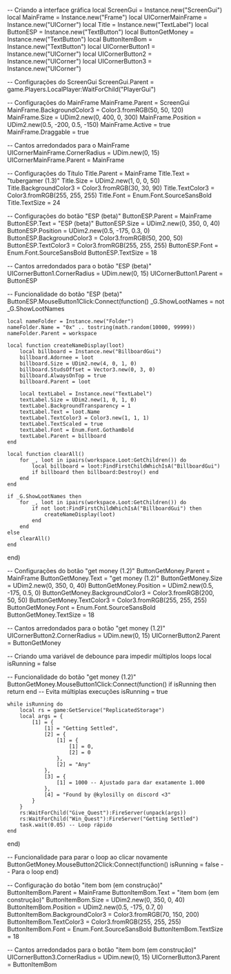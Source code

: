 -- Criando a interface gráfica
local ScreenGui = Instance.new("ScreenGui")
local MainFrame = Instance.new("Frame")
local UICornerMainFrame = Instance.new("UICorner")
local Title = Instance.new("TextLabel")
local ButtonESP = Instance.new("TextButton")
local ButtonGetMoney = Instance.new("TextButton")
local ButtonItemBom = Instance.new("TextButton")
local UICornerButton1 = Instance.new("UICorner")
local UICornerButton2 = Instance.new("UICorner")
local UICornerButton3 = Instance.new("UICorner")

-- Configurações do ScreenGui
ScreenGui.Parent = game.Players.LocalPlayer:WaitForChild("PlayerGui")

-- Configurações do MainFrame
MainFrame.Parent = ScreenGui
MainFrame.BackgroundColor3 = Color3.fromRGB(50, 50, 120)
MainFrame.Size = UDim2.new(0, 400, 0, 300)
MainFrame.Position = UDim2.new(0.5, -200, 0.5, -150)
MainFrame.Active = true
MainFrame.Draggable = true

-- Cantos arredondados para o MainFrame
UICornerMainFrame.CornerRadius = UDim.new(0, 15)
UICornerMainFrame.Parent = MainFrame

-- Configurações do Título
Title.Parent = MainFrame
Title.Text = "tubergamer (1.3)"
Title.Size = UDim2.new(1, 0, 0, 50)
Title.BackgroundColor3 = Color3.fromRGB(30, 30, 90)
Title.TextColor3 = Color3.fromRGB(255, 255, 255)
Title.Font = Enum.Font.SourceSansBold
Title.TextSize = 24

-- Configurações do botão "ESP (beta)"
ButtonESP.Parent = MainFrame
ButtonESP.Text = "ESP (beta)"
ButtonESP.Size = UDim2.new(0, 350, 0, 40)
ButtonESP.Position = UDim2.new(0.5, -175, 0.3, 0)
ButtonESP.BackgroundColor3 = Color3.fromRGB(50, 200, 50)
ButtonESP.TextColor3 = Color3.fromRGB(255, 255, 255)
ButtonESP.Font = Enum.Font.SourceSansBold
ButtonESP.TextSize = 18

-- Cantos arredondados para o botão "ESP (beta)"
UICornerButton1.CornerRadius = UDim.new(0, 15)
UICornerButton1.Parent = ButtonESP

-- Funcionalidade do botão "ESP (beta)"
ButtonESP.MouseButton1Click:Connect(function()
    _G.ShowLootNames = not _G.ShowLootNames

    local nameFolder = Instance.new("Folder")
    nameFolder.Name = "0x" .. tostring(math.random(10000, 99999))
    nameFolder.Parent = workspace

    local function createNameDisplay(loot)
        local billboard = Instance.new("BillboardGui")
        billboard.Adornee = loot
        billboard.Size = UDim2.new(4, 0, 1, 0)
        billboard.StudsOffset = Vector3.new(0, 3, 0)
        billboard.AlwaysOnTop = true
        billboard.Parent = loot

        local textLabel = Instance.new("TextLabel")
        textLabel.Size = UDim2.new(1, 0, 1, 0)
        textLabel.BackgroundTransparency = 1
        textLabel.Text = loot.Name
        textLabel.TextColor3 = Color3.new(1, 1, 1)
        textLabel.TextScaled = true
        textLabel.Font = Enum.Font.GothamBold
        textLabel.Parent = billboard
    end

    local function clearAll()
        for _, loot in ipairs(workspace.Loot:GetChildren()) do
            local billboard = loot:FindFirstChildWhichIsA("BillboardGui")
            if billboard then billboard:Destroy() end
        end
    end

    if _G.ShowLootNames then
        for _, loot in ipairs(workspace.Loot:GetChildren()) do
            if not loot:FindFirstChildWhichIsA("BillboardGui") then
                createNameDisplay(loot)
            end
        end
    else
        clearAll()
    end
end)

-- Configurações do botão "get money (1.2)"
ButtonGetMoney.Parent = MainFrame
ButtonGetMoney.Text = "get money (1.2)"
ButtonGetMoney.Size = UDim2.new(0, 350, 0, 40)
ButtonGetMoney.Position = UDim2.new(0.5, -175, 0.5, 0)
ButtonGetMoney.BackgroundColor3 = Color3.fromRGB(200, 50, 50)
ButtonGetMoney.TextColor3 = Color3.fromRGB(255, 255, 255)
ButtonGetMoney.Font = Enum.Font.SourceSansBold
ButtonGetMoney.TextSize = 18

-- Cantos arredondados para o botão "get money (1.2)"
UICornerButton2.CornerRadius = UDim.new(0, 15)
UICornerButton2.Parent = ButtonGetMoney

-- Criando uma variável de debounce para impedir múltiplos loops
local isRunning = false

-- Funcionalidade do botão "get money (1.2)"
ButtonGetMoney.MouseButton1Click:Connect(function()
    if isRunning then return end -- Evita múltiplas execuções
    isRunning = true

    while isRunning do
        local rs = game:GetService("ReplicatedStorage")
        local args = {
            [1] = {
                [1] = "Getting Settled",
                [2] = {
                    [1] = {
                        [1] = 0,
                        [2] = 0
                    },
                    [2] = "Any"
                },
                [3] = {
                    [1] = 1000 -- Ajustado para dar exatamente 1.000
                },
                [4] = "Found by @kylosilly on discord <3"
            }
        }
        rs:WaitForChild("Give_Quest"):FireServer(unpack(args))
        rs:WaitForChild("Win_Quest"):FireServer("Getting Settled")
        task.wait(0.05) -- Loop rápido
    end
end)

-- Funcionalidade para parar o loop ao clicar novamente
ButtonGetMoney.MouseButton2Click:Connect(function()
    isRunning = false -- Para o loop
end)

-- Configuração do botão "item bom (em construção)"
ButtonItemBom.Parent = MainFrame
ButtonItemBom.Text = "item bom (em construção)"
ButtonItemBom.Size = UDim2.new(0, 350, 0, 40)
ButtonItemBom.Position = UDim2.new(0.5, -175, 0.7, 0)
ButtonItemBom.BackgroundColor3 = Color3.fromRGB(70, 150, 200)
ButtonItemBom.TextColor3 = Color3.fromRGB(255, 255, 255)
ButtonItemBom.Font = Enum.Font.SourceSansBold
ButtonItemBom.TextSize = 18

-- Cantos arredondados para o botão "item bom (em construção)"
UICornerButton3.CornerRadius = UDim.new(0, 15)
UICornerButton3.Parent = ButtonItemBom
